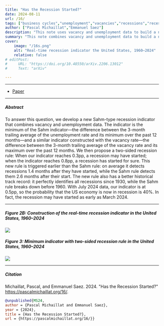 ```yaml
---
title: "Has the Recession Started?" 
date: 2024-08-11
url: /16/
tags: ["business cycles","unemployment","vacancies","recessions","recession indicator","Sahm rule"]
author: ["Pascal Michaillat","Emmanuel Saez"]
description: "This note uses vacancy and unemployment data to build a new real-time recession indicator. It shows that the US may have been in recession since March 2024."
summary: "This note combines vacancy and unemployment data to build a new Sahm-type recession rule. The rule shows that the US economy may have entered a recession as early as March 2024. In July 2024, the probability that the US economy is in a recession is 40%."
cover:
    image: "/16s.png"
    alt: "Real-time recession indicator the United States, 1960–2024"
    relative: false
# editPost:
#     URL: "https://doi.org/10.48550/arXiv.2206.13012"
#     Text: "arXiv"

---
```


---

+ [Paper](/16.pdf)

---

##### Abstract

To answer this question, we develop a new Sahm-type recession indicator that combines vacancy and unemployment data. The indicator is the minimum of the Sahm indicator—the difference between the 3-month trailing average of the unemployment rate and its minimum over the past 12 months—and a similar indicator constructed with the vacancy rate—the difference between the 3-month trailing average of the vacancy rate and its maximum over the past 12 months. We then propose a two-sided recession rule: When our indicator reaches 0.3pp, a recession may have started; when the indicator reaches 0.8pp, a recession has started for sure. This new rule is triggered earlier than the Sahm rule: on average it detects recessions 1.4 months after they have started, while the Sahm rule detects them 2.6 months after their start. The new rule also has a better historical track record: it perfectly identifies all recessions since 1930, while the Sahm rule breaks down before 1960. With July 2024 data, our indicator is at 0.5pp, so the probability that the US economy is now in recession is 40%. In fact, the recession may have started as early as March 2024.

---

##### Figure 2B:  Construction of the real-time recession indicator in the United States, 1960–2024

![](/16a.png)

##### Figure 3:  Minimum indicator with two-sided recession rule in the United States, 1960–2024

![](/16b.png)

---

##### Citation

Michaillat, Pascal, and Emmanuel Saez. 2024. "Has the Recession Started?" https://pascalmichaillat.org/16/.

```BibTeX
@unpublished{MS24,
author = {Pascal Michaillat and Emmanuel Saez},
year = {2024},
title = {Has the Recession Started?},
url = {https://pascalmichaillat.org/16/}}
```

<!-- ---

##### Related material

+ [Presentation slides](/13p.pdf) -->